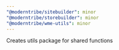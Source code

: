 ```yaml
---
"@moderntribe/sitebuilder": minor
"@moderntribe/storebuilder": minor
"@moderntribe/wme-utils": minor
---
```


Creates utils package for shared functions
